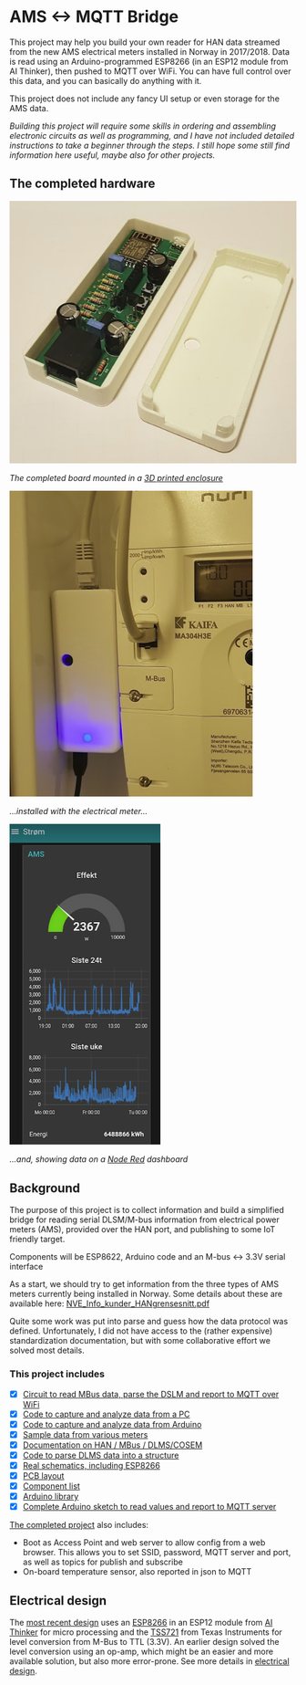 # AMS <-> MQTT Bridge
 This project may help you build your own reader for HAN data streamed from the new AMS electrical meters installed in Norway in 2017/2018. Data is read using an Arduino-programmed ESP8266 (in an ESP12 module from AI Thinker), then pushed to MQTT over WiFi. You can have full control over this data, and you can basically do anything with it. 

 This project does not include any fancy UI setup or even storage for the AMS data.

 *Building this project will require some skills in ordering and assembling  electronic circuits as well as programming, and I have not included detailed instructions to take a beginner through the steps. I still hope some still find information here useful, maybe also for other projects.*

## The completed hardware
![The HAN Reader Hardware](./Images/HanReaderInEnclosure.PNG)

*The completed board mounted in a [3D printed enclosure](/Electrical/HAN_ESP_TSS721/enclosure)*

![The HAN Reader Installed](./Images/HanReaderConnected.PNG)

*...installed with the electrical meter...*

![Data from MQTT displayed on a Node Red Dashboard](./Images/NodeRedScreen.PNG)

*...and, showing data on a [Node Red](https://nodered.org/) dashboard*


## Background
The purpose of this project is to collect information and build a simplified bridge for reading serial DLSM/M-bus information from electrical power meters (AMS), provided over the HAN port, and publishing to some IoT friendly target.

Components will be ESP8622, Arduino code and an M-bus <-> 3.3V serial interface

As a start, we should try to get information from the three types of AMS meters currently being installed in Norway. Some details about these are available here: [NVE_Info_kunder_HANgrensesnitt.pdf](./Debugging/Documentation/NVE_Info_kunder_HANgrensesnitt.pdf)

Quite some work was put into parse and guess how the data protocol was defined. Unfortunately, I did not have access to the (rather expensive) standardization documentation, but with some collaborative effort we solved most details.

### This project includes

- [X] [Circuit to read MBus data, parse the DSLM and report to MQTT over WiFi](./PCB/KiCAD/HAN_ESP_TSS721)
- [X] [Code to capture and analyze data from a PC](./Debugging/Code/HanDebugger)
- [X] [Code to capture and analyze data from Arduino](./Debugging/Code/ESPDebugger)
- [X] [Sample data from various meters](./Debugging/Samples)
- [X] [Documentation on HAN / MBus / DLMS/COSEM](./Debugging/Documentation)
- [X] [Code to parse DLMS data into a structure](./Arduino%20Code/Arduino%20Libraries/HanReader/src)
- [X] [Real schematics, including ESP8266](./PCB/KiCAD/HAN_ESP_TSS721#schematics)
- [X] [PCB layout](./PCB/KiCAD/HAN_ESP_TSS721#pcb)
- [X] [Component list](./PCB/KiCAD/HAN_ESP_TSS721#componenet-list)
- [X] [Arduino library](./Arduino%20Code)
- [X] [Complete Arduino sketch to read values and report to MQTT server](./Arduino%20Code/AmsToMqttBridge)

[The completed project](./Arduino%20Code/AmsToMqttBridge) also includes:

- Boot as Access Point and web server to allow config from a web browser. This allows you to set SSID, password, MQTT server and port, as well as topics for publish and subscribe
- On-board temperature sensor, also reported in json to MQTT

## Electrical design

The [most recent design](/PCB/KiCAD/HAN_ESP_TSS721) uses an [ESP8266](http://esp8266.net/) in an ESP12 module from [AI Thinker](https://www.ai-thinker.com) for micro processing and the [TSS721](http://www.ti.com/product/TSS721A) from Texas Instruments for level conversion from M-Bus to TTL (3.3V). An earlier design solved the level conversion using an op-amp, which might be an easier and more available solution, but also more error-prone. See more details in [electrical design](./Electrical).
